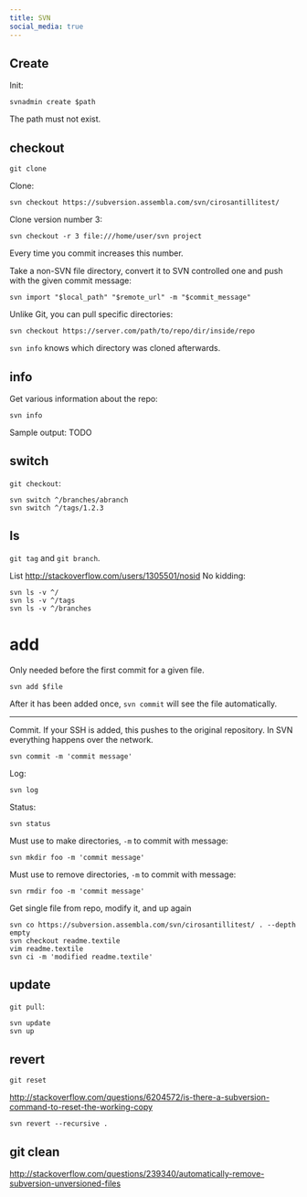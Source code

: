 ```yaml
---
title: SVN
social_media: true
---
```


## Create

Init:

    svnadmin create $path

The path must not exist.

## checkout

`git clone`

Clone:

    svn checkout https://subversion.assembla.com/svn/cirosantillitest/

Clone version number 3:

    svn checkout -r 3 file:///home/user/svn project

Every time you commit increases this number.

Take a non-SVN file directory, convert it to SVN controlled one and push with the given commit message:

    svn import "$local_path" "$remote_url" -m "$commit_message"

Unlike Git, you can pull specific directories:

    svn checkout https://server.com/path/to/repo/dir/inside/repo

`svn info` knows which directory was cloned afterwards.

## info

Get various information about the repo:

    svn info

Sample output: TODO

## switch

`git checkout`:

    svn switch ^/branches/abranch
    svn switch ^/tags/1.2.3

## ls

`git tag` and `git branch`.

List <http://stackoverflow.com/users/1305501/nosid> No kidding:

    svn ls -v ^/
    svn ls -v ^/tags
    svn ls -v ^/branches

# add

Only needed before the first commit for a given file.

    svn add $file

After it has been added once, `svn commit` will see the file automatically.

---

Commit. If your SSH is added, this pushes to the original repository. In SVN everything happens over the network.

    svn commit -m 'commit message'

Log:

    svn log

Status:

    svn status

Must use to make directories, `-m` to commit with message:

    svn mkdir foo -m 'commit message'

Must use to remove directories, `-m` to commit with message:

    svn rmdir foo -m 'commit message'

Get single file from repo, modify it, and up again

    svn co https://subversion.assembla.com/svn/cirosantillitest/ . --depth empty
    svn checkout readme.textile
    vim readme.textile
    svn ci -m 'modified readme.textile'

## update

`git pull`:

    svn update
    svn up

## revert

`git reset`

<http://stackoverflow.com/questions/6204572/is-there-a-subversion-command-to-reset-the-working-copy>

    svn revert --recursive .

## git clean

<http://stackoverflow.com/questions/239340/automatically-remove-subversion-unversioned-files>

